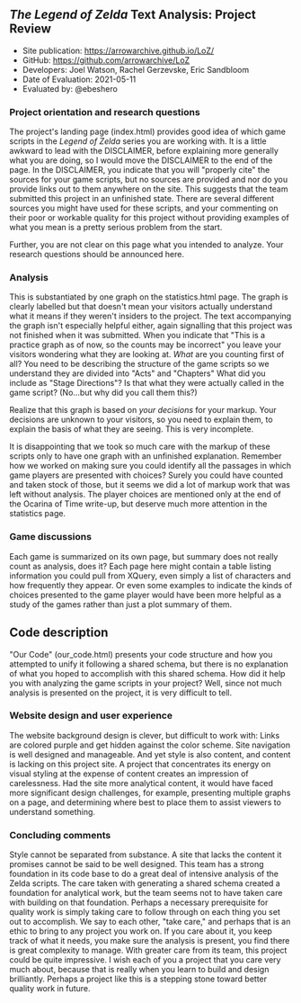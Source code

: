 ## *The Legend of Zelda* Text Analysis: Project Review

* Site publication: <https://arrowarchive.github.io/LoZ/>
* GitHub: <https://github.com/arrowarchive/LoZ>
* Developers: Joel Watson, Rachel Gerzevske, Eric Sandbloom
* Date of Evaluation: 2021-05-11
* Evaluated by: @ebeshero

### Project orientation and research questions
The project's landing page (index.html) provides  good idea of which game scripts in the *Legend of Zelda* series you are working with.
It is a little awkward to lead with the DISCLAIMER, before explaining more generally what you are doing, so I would move the DISCLAIMER to the end of the page. In the DISCLAIMER, you indicate that you will "properly cite" the sources for your game scripts, but no sources are provided and nor do you provide links out to them anywhere on the site. This suggests that the team submitted this project in an unfinished state. There are several different sources you might have used for these scripts, and your commenting on their poor or workable quality for this project without providing examples of what you mean is a pretty serious problem from the start.

Further, you are not clear on this page what you intended to analyze. Your research questions should be announced here. 

### Analysis

This is substantiated by one graph on the statistics.html page. The graph is clearly labelled but that doesn't mean your visitors actually understand what it means if they weren't insiders to the project. The text accompanying the graph isn't especially helpful either, again signalling that this project was not finished when it was submitted. When you indicate that "This is a practice graph as of now, so the counts may be incorrect" you leave your visitors wondering what they are looking at. *What* are you counting first of all?  You need to be describing the structure of the game scripts so we understand they are divided into "Acts" and "Chapters" What did you include as "Stage Directions"? Is that what they were actually called in the game script? (No...but why did you call them this?) 

Realize that this graph is based on *your decisions* for your markup. Your decisions are unknown to your visitors, so you need to explain them, to explain the basis of what they are seeing. This is very incomplete.

It is disappointing that we took so much care with the markup of these scripts only to have one graph with an unfinished explanation. Remember how we worked on making sure you could identify all the passages in which game players are presented with choices? Surely you could have counted and taken stock of those, but it seems we did a lot of markup work that was left without analysis. The player choices are mentioned only at the end of the Ocarina of Time write-up, but deserve much more attention in the statistics page.  

### Game discussions
Each game is summarized on its own page, but summary does not really count as analysis, does it? Each page here might contain a table listing information you could pull from XQuery, even simply a list of characters and how frequently they appear. Or even some examples to indicate the kinds of choices presented to the game player would have been more helpful as a study of the games rather than just a plot summary of them. 

## Code description

"Our Code" (our_code.html) presents your code structure and how you attempted to unify it following a shared schema, but there is no explanation of what you hoped to accomplish with this shared schema. How did it help you with analyzing the game scripts in your project? Well, since not much analysis is presented on the project, it is very difficult to tell. 

### Website design and user experience
The website background design is clever, but difficult to work with: Links are colored purple and get hidden against the color scheme. Site navigation is well designed and manageable. And yet style is also content, and content is lacking on this project site. A project that concentrates its energy on visual styling at the expense of content creates an impression of carelessness. Had the site more analytical content, it would have faced more significant design challenges, for example, presenting multiple graphs on a page, and determining where best to place them to assist viewers to understand something.

### Concluding comments
Style cannot be separated from substance. A site that lacks the content it promises cannot be said to be well designed. This team has a strong foundation in its code base to do a great deal of intensive analysis of the Zelda scripts. The care taken with generating a shared schema created a foundation for analytical work, but the team seems not to have taken care with building on that foundation. Perhaps a necessary prerequisite for quality work is simply taking care to follow through on each thing you set out to accomplish. We say to each other, "take care," and perhaps that is an ethic to bring to any project you work on. If you care about it, you keep track of what it needs, you make sure the analysis is present, you find there is great complexity to manage. With greater care from its team, this project could be quite impressive. I wish each of you a project that you care very much about, because that is really when you learn to build and design brilliantly. Perhaps a project like this is a stepping stone toward better quality work in future. 
